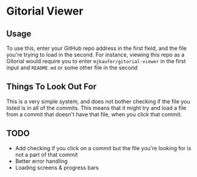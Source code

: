 # Gitorial Viewer

## Usage
To use this, enter your GitHub repo address in the first field, and the file you're trying to load in the second. For instance, viewing this repo as a Gitorial would require you to enter `mjkaufer/gitorial-viewer` in the first input and `README.md` or some other file in the second

## Things To Look Out For
This is a very simple system, and does not bother checking if the file you listed is in all of the commits. This means that it might try and load a file from a commit that doesn't have that file, when you click that commit.

## TODO

* Add checking if you click on a commit but the file you're looking for is not a part of that commit
* Better error handling
* Loading screens & progress bars